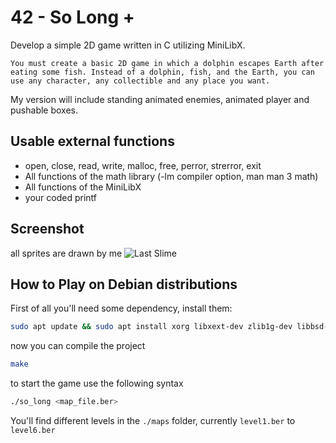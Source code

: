 # 42 - So Long +

Develop a simple 2D game written in C utilizing MiniLibX. 

```You must create a basic 2D game in which a dolphin escapes Earth after eating some fish. Instead of a dolphin, fish, and the Earth, you can use any character, any collectible and any place you want.```

My version will include standing animated enemies, animated player and pushable boxes.


## Usable external functions 

* open, close, read, write, malloc, free, perror, strerror, exit
* All functions of the math library (-lm compiler option, man man 3 math)
* All functions of the MiniLibX
* your coded printf
## Screenshot

all sprites are drawn by me
![Last Slime](https://i.imgur.com/4ct15B7.png)


## How to Play on Debian distributions

First of all you'll need some dependency, install them:

```bash
sudo apt update && sudo apt install xorg libxext-dev zlib1g-dev libbsd-dev
```

now you can compile the project

```bash
make
```

to start the game use the following syntax

```bash
./so_long <map_file.ber>
```

You'll find different levels in the `./maps` folder, currently `level1.ber` to `level6.ber`
